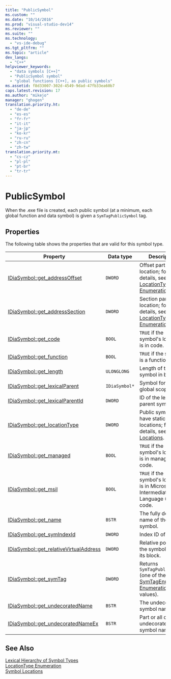 ```yaml
---
title: "PublicSymbol"
ms.custom: ""
ms.date: "10/14/2016"
ms.prod: "visual-studio-dev14"
ms.reviewer: ""
ms.suite: ""
ms.technology: 
  - "vs-ide-debug"
ms.tgt_pltfrm: ""
ms.topic: "article"
dev_langs: 
  - "C++"
helpviewer_keywords: 
  - "data symbols [C++]"
  - "PublicSymbol symbol"
  - "global functions [C++], as public symbols"
ms.assetid: f8d33007-302d-4549-9dad-47fb33ea60b7
caps.latest.revision: 17
ms.author: "mikejo"
manager: "ghogen"
translation.priority.ht: 
  - "de-de"
  - "es-es"
  - "fr-fr"
  - "it-it"
  - "ja-jp"
  - "ko-kr"
  - "ru-ru"
  - "zh-cn"
  - "zh-tw"
translation.priority.mt: 
  - "cs-cz"
  - "pl-pl"
  - "pt-br"
  - "tr-tr"
---
```

# PublicSymbol
When the .exe file is created, each public symbol (at a minimum, each global function and data symbol) is given a `SymTagPublicSymbol` tag.  
  
## Properties  
 The following table shows the properties that are valid for this symbol type.  
  
|Property|Data type|Description|  
|--------------|---------------|-----------------|  
|[IDiaSymbol::get_addressOffset](../debugger/idiasymbol--get_addressoffset.md)|`DWORD`|Offset part of location; for details, see the [LocationType Enumeration](../debugger/locationtype.md).|  
|[IDiaSymbol::get_addressSection](../debugger/idiasymbol--get_addresssection.md)|`DWORD`|Section part of location; for details, see the [LocationType Enumeration](../debugger/locationtype.md).|  
|[IDiaSymbol::get_code](../debugger/idiasymbol--get_code.md)|`BOOL`|`TRUE` if the symbol's location is in code.|  
|[IDiaSymbol::get_function](../debugger/idiasymbol--get_function.md)|`BOOL`|`TRUE` if the symbol is a function.|  
|[IDiaSymbol::get_length](../debugger/idiasymbol--get_length.md)|`ULONGLONG`|Length of this symbol in bytes.|  
|[IDiaSymbol::get_lexicalParent](../debugger/idiasymbol--get_lexicalparent.md)|`IDiaSymbol*`|Symbol for the global scope.|  
|[IDiaSymbol::get_lexicalParentId](../debugger/idiasymbol--get_lexicalparentid.md)|`DWORD`|ID of the lexical parent symbol.|  
|[IDiaSymbol::get_locationType](../debugger/idiasymbol--get_locationtype.md)|`DWORD`|Public symbols have static locations; for details, see [Symbol Locations](../debugger/symbol-locations.md).|  
|[IDiaSymbol::get_managed](../debugger/idiasymbol--get_managed.md)|`BOOL`|`TRUE` if the symbol's location is in managed code.|  
|[IDiaSymbol::get_msil](../debugger/idiasymbol--get_msil.md)|`BOOL`|`TRUE` if the symbol's location is in Microsoft Intermediate Language (MSIL) code.|  
|[IDiaSymbol::get_name](../debugger/idiasymbol--get_name.md)|`BSTR`|The fully decorated name of the symbol.|  
|[IDiaSymbol::get_symIndexId](../debugger/idiasymbol--get_symindexid.md)|`DWORD`|Index ID of symbol.|  
|[IDiaSymbol::get_relativeVirtualAddress](../debugger/idiasymbol--get_relativevirtualaddress.md)|`DWORD`|Relative position of the symbol within its block.|  
|[IDiaSymbol::get_symTag](../debugger/idiasymbol--get_symtag.md)|`DWORD`|Returns `SymTagPublicSymbol` (one of the [SymTagEnum Enumeration](../debugger/symtagenum.md) values).|  
|[IDiaSymbol::get_undecoratedName](../debugger/idiasymbol--get_undecoratedname.md)|`BSTR`|The undecorated symbol name.|  
|[IDiaSymbol::get_undecoratedNameEx](../debugger/idiasymbol--get_undecoratednameex.md)|`BSTR`|Part or all of the undecorated symbol name.|  
  
## See Also  
 [Lexical Hierarchy of Symbol Types](../debugger/lexical-hierarchy-of-symbol-types.md)   
 [LocationType Enumeration](../debugger/locationtype.md)   
 [Symbol Locations](../debugger/symbol-locations.md)